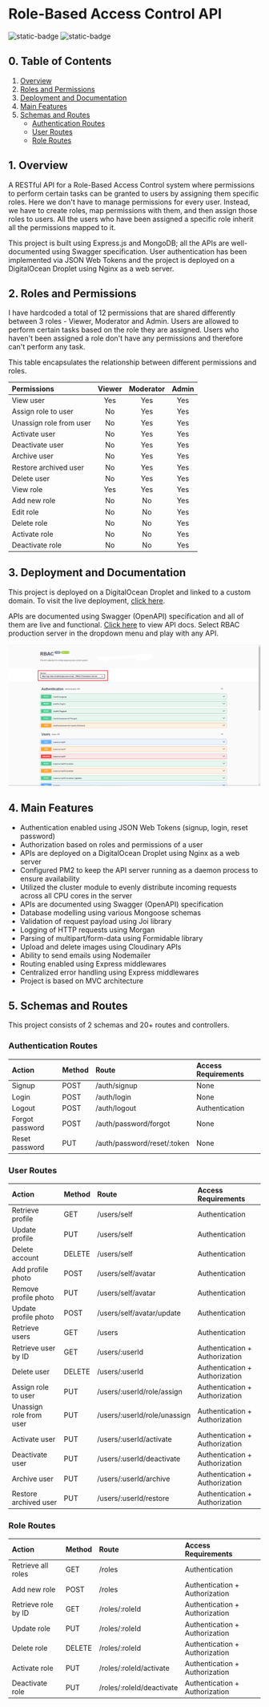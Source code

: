 # Role-Based Access Control API

![static-badge](https://img.shields.io/badge/built_with-love-red?style=for-the-badge)
![static-badge](https://img.shields.io/badge/status-success-limegreen?style=for-the-badge)

## 0. Table of Contents

1. [Overview](#1-overview)
2. [Roles and Permissions](#2-roles-and-permissions)
3. [Deployment and Documentation](#3-deployment-and-documentation)
4. [Main Features](#4-main-features)
5. [Schemas and Routes](#5-schemas-and-routes)
   - [Authentication Routes](#authentication-routes)
   - [User Routes](#user-routes)
   - [Role Routes](#role-routes)

## 1. Overview

A RESTful API for a Role-Based Access Control system where permissions to perform certain tasks can be granted to users by assigning them specific roles. Here we don't have to manage permissions for every user. Instead, we have to create roles, map permissions with them, and then assign those roles to users. All the users who have been assigned a specific role inherit all the permissions mapped to it.

This project is built using Express.js and MongoDB; all the APIs are well-documented using Swagger specification. User authentication has been implemented via JSON Web Tokens and the project is deployed on a DigitalOcean Droplet using Nginx as a web server.

## 2. Roles and Permissions

I have hardcoded a total of 12 permissions that are shared differently between 3 roles - Viewer, Moderator and Admin. Users are allowed to perform certain tasks based on the role they are assigned. Users who haven't been assigned a role don't have any permissions and therefore can't perform any task.

This table encapsulates the relationship between different permissions and roles.

| Permissions             | Viewer | Moderator | Admin |
| :---------------------- | :----: | :-------: | :---: |
| View user               |  Yes   |    Yes    |  Yes  |
| Assign role to user     |   No   |    Yes    |  Yes  |
| Unassign role from user |   No   |    Yes    |  Yes  |
| Activate user           |   No   |    Yes    |  Yes  |
| Deactivate user         |   No   |    Yes    |  Yes  |
| Archive user            |   No   |    Yes    |  Yes  |
| Restore archived user   |   No   |    Yes    |  Yes  |
| Delete user             |   No   |    Yes    |  Yes  |
| View role               |  Yes   |    Yes    |  Yes  |
| Add new role            |   No   |    No     |  Yes  |
| Edit role               |   No   |    No     |  Yes  |
| Delete role             |   No   |    No     |  Yes  |
| Activate role           |   No   |    No     |  Yes  |
| Deactivate role         |   No   |    No     |  Yes  |

## 3. Deployment and Documentation

This project is deployed on a DigitalOcean Droplet and linked to a custom domain. To visit the live deployment, [click here](http://api.rbac.shubhampurwar.in).

APIs are documented using Swagger (OpenAPI) specification and all of them are live and functional. [Click here](http://api.rbac.shubhampurwar.in/docs/swagger) to view API docs. Select RBAC production server in the dropdown menu and play with any API.

[![Documentation Preview](/media/swagger.png)](http://api.rbac.shubhampurwar.in/docs/swagger)

## 4. Main Features

- Authentication enabled using JSON Web Tokens (signup, login, reset password)
- Authorization based on roles and permissions of a user
- APIs are deployed on a DigitalOcean Droplet using Nginx as a web server
- Configured PM2 to keep the API server running as a daemon process to ensure availability
- Utilized the cluster module to evenly distribute incoming requests across all CPU cores in the server
- APIs are documented using Swagger (OpenAPI) specification
- Database modelling using various Mongoose schemas
- Validation of request payload using Joi library
- Logging of HTTP requests using Morgan
- Parsing of multipart/form-data using Formidable library
- Upload and delete images using Cloudinary APIs
- Ability to send emails using Nodemailer
- Routing enabled using Express middlewares
- Centralized error handling using Express middlewares
- Project is based on MVC architecture

## 5. Schemas and Routes

This project consists of 2 schemas and 20+ routes and controllers.

### Authentication Routes

| Action          | Method | Route                       | Access Requirements |
| :-------------- | :----- | :-------------------------- | :------------------ |
| Signup          | POST   | /auth/signup                | None                |
| Login           | POST   | /auth/login                 | None                |
| Logout          | POST   | /auth/logout                | Authentication      |
| Forgot password | POST   | /auth/password/forgot       | None                |
| Reset password  | PUT    | /auth/password/reset/:token | None                |

### User Routes

| Action                  | Method | Route                        | Access Requirements            |
| :---------------------- | :----- | :--------------------------- | :----------------------------- |
| Retrieve profile        | GET    | /users/self                  | Authentication                 |
| Update profile          | PUT    | /users/self                  | Authentication                 |
| Delete account          | DELETE | /users/self                  | Authentication                 |
| Add profile photo       | POST   | /users/self/avatar           | Authentication                 |
| Remove profile photo    | PUT    | /users/self/avatar           | Authentication                 |
| Update profile photo    | POST   | /users/self/avatar/update    | Authentication                 |
| Retrieve users          | GET    | /users                       | Authentication                 |
| Retrieve user by ID     | GET    | /users/:userId               | Authentication + Authorization |
| Delete user             | DELETE | /users/:userId               | Authentication + Authorization |
| Assign role to user     | PUT    | /users/:userId/role/assign   | Authentication + Authorization |
| Unassign role from user | PUT    | /users/:userId/role/unassign | Authentication + Authorization |
| Activate user           | PUT    | /users/:userId/activate      | Authentication + Authorization |
| Deactivate user         | PUT    | /users/:userId/deactivate    | Authentication + Authorization |
| Archive user            | PUT    | /users/:userId/archive       | Authentication + Authorization |
| Restore archived user   | PUT    | /users/:userId/restore       | Authentication + Authorization |

### Role Routes

| Action              | Method | Route                     | Access Requirements            |
| :------------------ | :----- | :------------------------ | :----------------------------- |
| Retrieve all roles  | GET    | /roles                    | Authentication                 |
| Add new role        | POST   | /roles                    | Authentication + Authorization |
| Retrieve role by ID | GET    | /roles/:roleId            | Authentication + Authorization |
| Update role         | PUT    | /roles/:roleId            | Authentication + Authorization |
| Delete role         | DELETE | /roles/:roleId            | Authentication + Authorization |
| Activate role       | PUT    | /roles/:roleId/activate   | Authentication + Authorization |
| Deactivate role     | PUT    | /roles/:roleId/deactivate | Authentication + Authorization |
